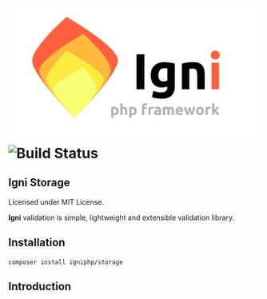 # ![Igni logo](https://github.com/igniphp/common/blob/master/logo/full.svg)![Build Status](https://travis-ci.org/igniphp/storage.svg?branch=master)

## Igni Storage
Licensed under MIT License.

**Igni** validation is simple, lightweight and extensible validation library.

## Installation

```
composer install igniphp/storage
```

## Introduction

